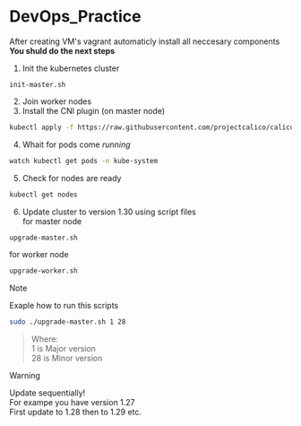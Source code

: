 # DevOps_Practice
After creating VM's vagrant automaticly install all neccesary components
**You shuld do the next steps**
1. Init the kubernetes cluster
```
init-master.sh
```
2. Join worker nodes
3. Install the CNI plugin (on master node)
```bash
kubectl apply -f https://raw.githubusercontent.com/projectcalico/calico/v3.25.0/manifests/calico.yaml
```
4. Whait for pods come *running*
```bash
watch kubectl get pods -n kube-system
```
5. Check for nodes are ready
```bash
kubectl get nodes
```
6. Update cluster to version 1.30 using script files\
for master node
```bash
upgrade-master.sh
```
for worker node
```bash
upgrade-worker.sh 
```

> [!NOTE]
>Exaple how to run this scripts
>
```bash
sudo ./upgrade-master.sh 1 28
```
>Where:\
>1 is Major version\
>28 is Minor version

>[!WARNING]
>Update sequentially!\
>For exampe you have version 1.27\
>First update to 1.28 then to 1.29 etc.